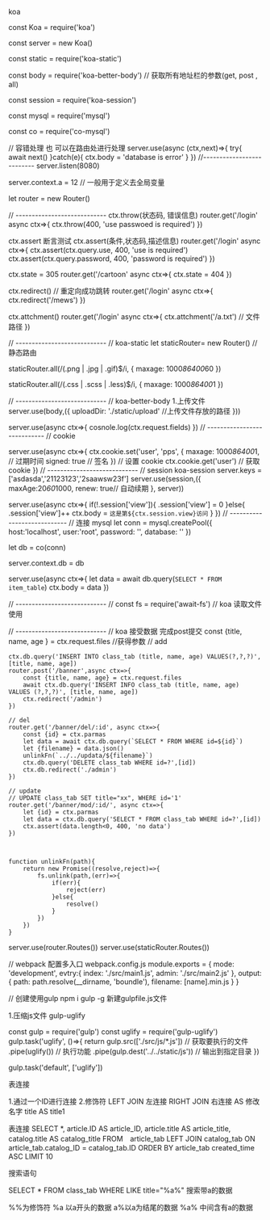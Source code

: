koa 

const Koa = require('koa')

const server = new Koa()

const static = require('koa-static')

const body = require('koa-better-body')  // 获取所有地址栏的参数(get, post , all)

const session = require('koa-session')

const mysql = require('mysql')

const co = require('co-mysql')

// 容错处理 也 可以在路由处进行处理
server.use(async (ctx,next)=>{
	try{	
		await next()
	}catch(e){
		ctx.body = 'database is error'
	}
})
//-------------------------- 
server.listen(8080)

server.context.a = 12  // 一般用于定义去全局变量

let router = new Router()

// ----------------------------
ctx.throw(状态码, 错误信息)
router.get('/login' async ctx=>{
	ctx.throw(400, 'use passwoed is required')
})


ctx.assert 断言测试
ctx.assert(条件,状态码,描述信息)
router.get('/login' async ctx=>{
	ctx.assert(ctx.query.use, 400, 'use is required')
	ctx.assert(ctx.query.password, 400, 'password is required')
})


ctx.state = 305
router.get('/cartoon' async ctx=>{
	ctx.state = 404
})

ctx.redirect() // 重定向成功跳转
router.get('/login' async ctx=>{
	ctx.redirect('/mews')
})

ctx.attchment()
router.get('/login' async ctx=>{
	ctx.attchment('/a.txt') // 文件路径
})



// ----------------------------
// koa-static
let staticRouter= new Router() // 静态路由

staticRouter.all(/(\.png | \.jpg | \.gif)$/i, {
	maxage: 1000*86400*60
})


staticRouter.all(/(\.css | \.scss | \.less)$/i, {
	maxage: 1000*86400*1
})

// ----------------------------
// koa-better-body
1.上传文件
server.use(body,({
	uploadDir: './static/upload'  //上传文件存放的路径
}))

server.use(async ctx=>{
	cosnole.log(ctx.request.fields)
})
// ----------------------------
// cookie

server.use(async ctx=>{
	ctx.cookie.set('user', 'pps', {
		maxage: 1000*86400*1, // 过期时间
		signed: true // 签名
	}) 
	// 设置 cookie 
	ctx.cookie.get('user') 
	// 获取cookie
})
// ----------------------------
// session  koa-session
server.keys = ['asdasda','21123123','2saawsw23f']
server.use(session,({
	maxAge:20*60*1000,
	renew: true// 自动续期
}, server))

server.use(async ctx=>{
 if(!.session['view']){
	.session['view'] = 0
  }else{
	.session['view']++
	ctx.body = `这是第${ctx.session.view}访问`
 }
})
// ----------------------------
// 连接 mysql
let conn = mysql.createPool({
	host:'localhost',
	user:'root',
	password: '',
	database: ''
})

let db = co(conn)

server.context.db = db

server.use(async ctx=>{
	let data = await db.query(`SELECT * FROM item_table`)
	ctx.body = data
})

// ----------------------------
// const fs = require('await-fs') // koa 读取文件使用
	
// ----------------------------
// koa 接受数据 完成post提交
	const {title, name, age } = ctx.request.files //获得参数
	// add

	ctx.db.query('INSERT INTO class_tab (title, name, age) VALUES(?,?,?)',[title, name, age])
	router.post('/banner',async ctx=>{
		const {title, name, age} = ctx.request.files
		await ctx.db.query('INSERT INFO class_tab (title, name, age) VALUES (?,?,?)', [title, name, age])
		ctx.redirect('/admin')
	})

	// del 
	router.get('/banner/del/:id', async ctx=>{
		const {id} = ctx.parmas
		let data = await ctx.db.query(`SELECT * FROM WHERE id=${id}`)
		let {filename} = data.json()
		unlinkFn(`../../updata/${filename}`)
		ctx.db.query('DELETE class_tab WHERE id=?',[id])
		ctx.db.redirect('./admin')
	})

	// update
	// UPDATE class_tab SET title="xx", WHERE id='1'
	router.get('/banner/mod/:id/', async ctx=>{
		let {id} = ctx.parmas
		let data = ctx.db.query('SELECT * FROM class_tab WHERE id=?',[id])
		ctx.assert(data.length<0, 400, 'no data') 
	})



	function unlinkFn(path){
		return new Promise((resolve,reject)=>{
			fs.unlink(path,(err)=>{
				if(err){
					reject(err)
				}else{
					resolve()
				}
			})
		})
	}














server.use(router.Routes())
server.use(staticRouter.Routes())









// webpack 配置多入口
webpack.config.js
module.exports = {
	mode: 'development',
	evtry:{
		index: './src/main1.js',
		admin: './src/main2.js'
	},
	output:{
		path: path.resolve(__dirname, 'boundle'),
		filename: [name].min.js
	}
}


// 创建使用gulp
 npm i gulp -g
新建gulpfile.js文件

1.压缩js文件 gulp-uglify


const gulp = require('gulp')
const uglify = require('gulp-uglify')
gulp.task('uglify', ()=>{
	return gulp.src(['./src/js/*.js']) 					// 获取要执行的文件
				 .pipe(uglify())  										// 执行功能
				 .pipe(gulp.dest('../../static/js')) 	// 输出到指定目录
})


gulp.task('default', ['uglify'])




表连接

1.通过一个ID进行连接
2.修饰符
  LEFT JOIN 左连接   RIGHT JOIN 右连接
  AS 修改名字  title AS title1


表连接
SELECT
*,
article.ID AS article_ID,
article.title AS article_title,
catalog.title AS catalog_title
FROM　article_tab 
LEFT JOIN catalog_tab ON article_tab.catalog_ID = catalog_tab.ID
ORDER BY article_tab created_time ASC LIMIT 10




搜索语句

SELECT * FROM class_tab WHERE LIKE title="%a%"  搜索带a的数据  

%%为修饰符   %a 以a开头的数据    a%以a为结尾的数据   %a%  中间含有a的数据

